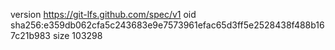 version https://git-lfs.github.com/spec/v1
oid sha256:e359db062cfa5c243683e9e7573961efac65d3ff5e2528438f488b167c21b983
size 103298
